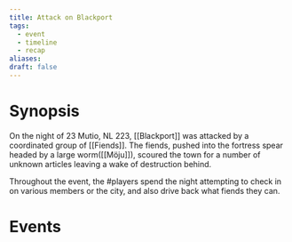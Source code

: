 ```yaml
---
title: Attack on Blackport
tags:
  - event
  - timeline
  - recap
aliases: 
draft: false
---
```

# Synopsis
On the night of 23 Mutio, NL 223, [[Blackport]] was attacked by a coordinated group of [[Fiends]]. The fiends, pushed into the fortress spear headed by a large worm([[Möju]]), scoured the town for a number of unknown articles leaving a wake of destruction behind.

Throughout the event, the #players spend the night attempting to check in on various members or the city, and also drive back what fiends they can.

# Events

<div class="ob-timelines"
	data-title="Attack on Blackport"
	data-description="Blackport is assaulted by Fiends at the command of an ancient Archdemon"
	data-start-date="223-03-23"
	data-era="NL">
</div>
